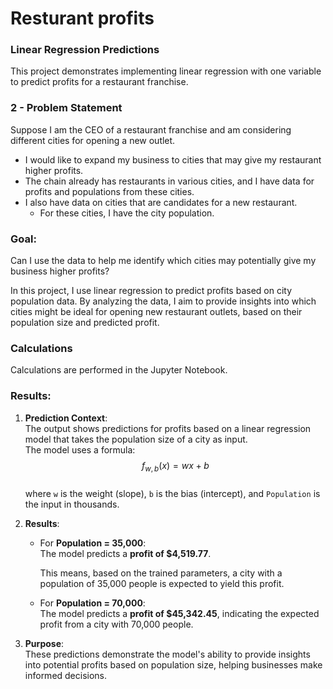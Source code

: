 # Resturant profits
### Linear Regression Predictions

This project demonstrates implementing linear regression with one variable to predict profits for a restaurant franchise.

### 2 - Problem Statement

Suppose I am the CEO of a restaurant franchise and am considering different cities for opening a new outlet.

- I would like to expand my business to cities that may give my restaurant higher profits.
- The chain already has restaurants in various cities, and I have data for profits and populations from these cities.
- I also have data on cities that are candidates for a new restaurant.  
    - For these cities, I have the city population.

### Goal:
Can I use the data to help me identify which cities may potentially give my business higher profits?

In this project, I use linear regression to predict profits based on city population data. By analyzing the data, I aim to provide insights into which cities might be ideal for opening new restaurant outlets, based on their population size and predicted profit.
### Calculations 
Calculations are performed in the Jupyter Notebook.

### Results:

1. **Prediction Context**:  
   The output shows predictions for profits based on a linear regression model that takes the population size of a city as input.  
   The model uses a formula:  
   $$f_{w,b}(x) = wx + b$$  
   where `w` is the weight (slope), `b` is the bias (intercept), and `Population` is the input in thousands.

2. **Results**:
   - For **Population = 35,000**:  
     The model predicts a **profit of $4,519.77**.
     

     This means, based on the trained parameters, a city with a population of 35,000 people is expected to yield this profit.  
   
   - For **Population = 70,000**:  
     The model predicts a **profit of $45,342.45**, indicating the expected profit from a city with 70,000 people.

3. **Purpose**:  
   These predictions demonstrate the model's ability to provide insights into potential profits based on population size, helping businesses make informed decisions.
